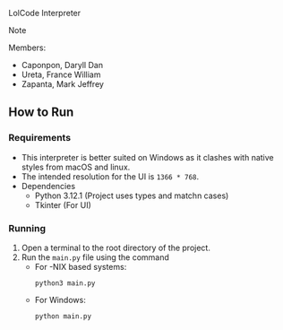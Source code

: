 LolCode Interpreter

> [!NOTE]
> Members:
>    - Caponpon, Daryll Dan
>    - Ureta, France William
>    - Zapanta, Mark Jeffrey

## How to Run

### Requirements
- This interpreter is better suited on Windows as it clashes with native styles from macOS and linux.
- The intended resolution for the UI is `1366 * 768`.
- Dependencies
    - Python 3.12.1 (Project uses types and matchn cases)
    - Tkinter (For UI)

### Running
1. Open a terminal to the root directory of the project.
2. Run the `main.py` file using the command
    - For -NIX based systems:
        ```
        python3 main.py
        ```
    - For Windows:
        ```
        python main.py
        ```
